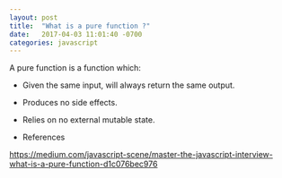 ```yaml
---
layout: post
title:  "What is a pure function ?"
date:   2017-04-03 11:01:40 -0700
categories: javascript
---
```


A pure function is a function which:

- Given the same input, will always return the same output.
- Produces no side effects.
- Relies on no external mutable state.

- References

https://medium.com/javascript-scene/master-the-javascript-interview-what-is-a-pure-function-d1c076bec976
